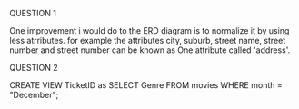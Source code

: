 QUESTION 1

One improvement i would do to the ERD diagram is to normalize it by using less atrributes.
for example the attributes city, suburb, street name, street number and street number can be
known as One attribute called 'address'.

QUESTION 2

CREATE VIEW TicketID as SELECT Genre
FROM movies WHERE month = "December";
